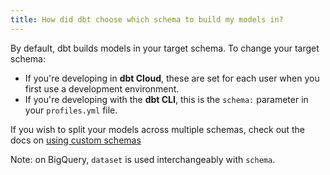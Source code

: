 ```yaml
---
title: How did dbt choose which schema to build my models in?
---
```

By default, dbt builds models in your target schema. To change your target schema:
* If you're developing in **dbt Cloud**, these are set for each user when you first use a development environment.
* If you're developing with the **dbt CLI**, this is the `schema:` parameter in your `profiles.yml` file.

If you wish to split your models across multiple schemas, check out the docs on [using custom schemas](https://docs.getdbt.com/docs/using-custom-schemas)

Note: on BigQuery, `dataset` is used interchangeably with `schema`.

